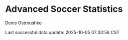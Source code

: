 # Advanced Soccer Statistics
Denis Ostroushko

<!-- gfm -->

Last successful data update: 2025-10-05 07:30:58 CST
